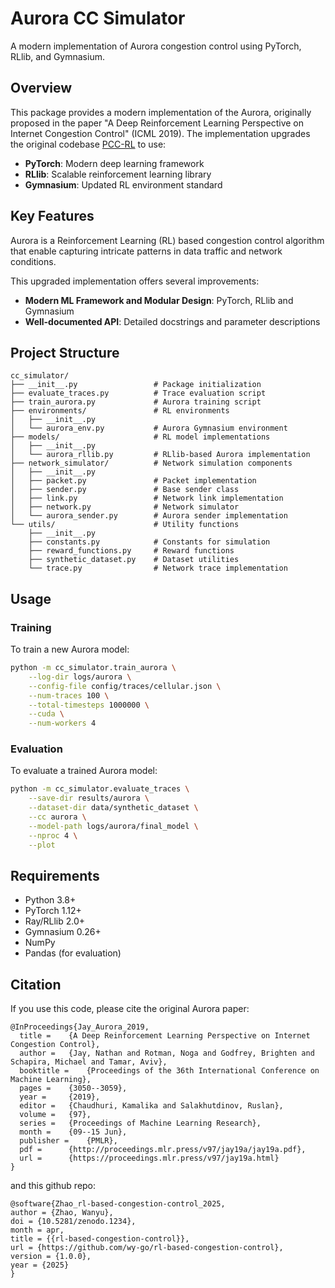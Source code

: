 # Aurora CC Simulator

A modern implementation of Aurora congestion control using PyTorch, RLlib, and Gymnasium.

## Overview

This package provides a modern implementation of the Aurora, originally proposed in the paper "A Deep Reinforcement Learning Perspective on Internet Congestion Control" (ICML 2019). The implementation upgrades the original codebase [PCC-RL](https://github.com/PCCproject/PCC-RL) to use:

- **PyTorch**: Modern deep learning framework
- **RLlib**: Scalable reinforcement learning library
- **Gymnasium**: Updated RL environment standard

## Key Features

Aurora is a Reinforcement Learning (RL) based congestion control algorithm that enable capturing intricate patterns in data traffic and network conditions.

This upgraded implementation offers several improvements:

- **Modern ML Framework and Modular Design**: PyTorch, RLlib and Gymnasium
- **Well-documented API**: Detailed docstrings and parameter descriptions

## Project Structure

```
cc_simulator/
├── __init__.py                 # Package initialization
├── evaluate_traces.py          # Trace evaluation script
├── train_aurora.py             # Aurora training script
├── environments/               # RL environments
│   ├── __init__.py
│   └── aurora_env.py           # Aurora Gymnasium environment
├── models/                     # RL model implementations
│   ├── __init__.py
│   └── aurora_rllib.py         # RLlib-based Aurora implementation
├── network_simulator/          # Network simulation components
│   ├── __init__.py
│   ├── packet.py               # Packet implementation
│   ├── sender.py               # Base sender class
│   ├── link.py                 # Network link implementation
│   ├── network.py              # Network simulator
│   └── aurora_sender.py        # Aurora sender implementation
└── utils/                      # Utility functions
    ├── __init__.py
    ├── constants.py            # Constants for simulation
    ├── reward_functions.py     # Reward functions
    ├── synthetic_dataset.py    # Dataset utilities
    └── trace.py                # Network trace implementation
```

## Usage

### Training

To train a new Aurora model:

```bash
python -m cc_simulator.train_aurora \
    --log-dir logs/aurora \
    --config-file config/traces/cellular.json \
    --num-traces 100 \
    --total-timesteps 1000000 \
    --cuda \
    --num-workers 4
```

### Evaluation

To evaluate a trained Aurora model:

```bash
python -m cc_simulator.evaluate_traces \
    --save-dir results/aurora \
    --dataset-dir data/synthetic_dataset \
    --cc aurora \
    --model-path logs/aurora/final_model \
    --nproc 4 \
    --plot
```

## Requirements

- Python 3.8+
- PyTorch 1.12+
- Ray/RLlib 2.0+
- Gymnasium 0.26+
- NumPy
- Pandas (for evaluation)

## Citation

If you use this code, please cite the original Aurora paper:

```
@InProceedings{Jay_Aurora_2019,
  title = 	 {A Deep Reinforcement Learning Perspective on Internet Congestion Control},
  author = 	 {Jay, Nathan and Rotman, Noga and Godfrey, Brighten and Schapira, Michael and Tamar, Aviv},
  booktitle = 	 {Proceedings of the 36th International Conference on Machine Learning},
  pages = 	 {3050--3059},
  year = 	 {2019},
  editor = 	 {Chaudhuri, Kamalika and Salakhutdinov, Ruslan},
  volume = 	 {97},
  series = 	 {Proceedings of Machine Learning Research},
  month = 	 {09--15 Jun},
  publisher =    {PMLR},
  pdf = 	 {http://proceedings.mlr.press/v97/jay19a/jay19a.pdf},
  url = 	 {https://proceedings.mlr.press/v97/jay19a.html}
}
``` 

and this github repo:

```
@software{Zhao_rl-based-congestion-control_2025,
author = {Zhao, Wanyu},
doi = {10.5281/zenodo.1234},
month = apr,
title = {{rl-based-congestion-control}},
url = {https://github.com/wy-go/rl-based-congestion-control},
version = {1.0.0},
year = {2025}
}
```
